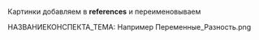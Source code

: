 Картинки добавляем в **references** и переименовываем 

НАЗВАНИЕКОНСПЕКТА_ТЕМА:
Например Переменные\_Разность.png
